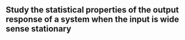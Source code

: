## Study the statistical properties of the output response of a system when the input is wide sense stationary
